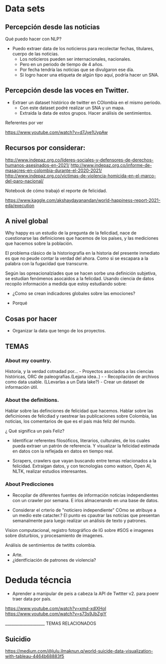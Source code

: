 
# Data sets


## Percepción desde las noticias

Qué puedo hacer con NLP?

- Puedo extraer data de los noticieros para recolectar fechas, titulares, cuerpo de las noticias.
  - Los noticieros pueden ser internacionales, nacionales.
  - Pero en un periodo de tiempo de 4 años.
  - Por fecha tendría las noticias que se divulgaron ese día.
  - Si logro hacer una etiqueta de algún tipo aquí, podría hacer un SNA.

## Percepción desde las voces en Twitter.

- Extraer un dataset histórico de twitter en COlombia en el mismo periodo.
  - Con este dataset podré realizar un SNA y un mapa.
  - Extraida la data de estos grupos. Hacer análisis de sentimientos.























Referentes por ver

https://www.youtube.com/watch?v=d7Jye1UypAw

## Recursos por considerar:

http://www.indepaz.org.co/lideres-sociales-y-defensores-de-derechos-humanos-asesinados-en-2021/
http://www.indepaz.org.co/informe-de-masacres-en-colombia-durante-el-2020-2021/
http://www.indepaz.org.co/victimas-de-violencia-homicida-en-el-marco-del-paro-nacional/



Notebook de cómo trabajó el reporte de felicidad.

https://www.kaggle.com/akshaydayanandan/world-happiness-report-2021-eda/execution


## A nivel global

Why happy es un estudio de la pregunta de la felicdiad,  nace de cuestionarse las definiciones que hacemos de los países, y las mediciones que hacemos sobre la población.

El problema clásico de la historiografía en la historia del presente inmediato es que no peude contar la verdad del ahora. Como si se escapara a la palabra con la fugacidad que transcurre.

Según las opreacionalziades que se hacen sorbe una definición subjetiva, se estudian fenómenos asocaidos a la felicdad. Usando ciencia de datos recopilo información a medida que estoy estudiando sobre:


- ¿Como se crean indicadores globales sobre las emociones?

- Porqué 



## Cosas por hacer

- Organizar la data que tengo de los proyectos.




## TEMAS

### About my country.


Historia, y la verdad cotnadad por... 
    - Proyectos asociados a las ciencias históricas, ORC de paleografías.(Lejana idea..)
    - 
    - Recopilación de archivos como data usable. (LLevarlas a un Data lake?)
        - Crear un dataset de información útil.


### About the definitions.

Hablar sobre las definciones de felicidad que hacemos. Hablar sobre las deficiniones de felicdiad y raestrear las publicaciones sobre Colombia, las noticias, los comentarios de que es el país más feliz del mundo.

¿ Qué significa un país Feliz?

- Identificar referentes filosóficos, literarios, culturales, de los cuales pueda extraer un patrón de referencia. Y visualizar la felicidad estimada en datos con la reflejada en datos en tiempo real.


- Scrapers, crawlers que vayan buscando entre temas relacionados a la felicidad.
Extraigan datos, y con tecnologías como watson, Open AI, NLTK, realizar estudios interesantes.


### About Predicciones


- Recopilar de diferentes fuentes de información noticias independientes con un crawler por semana. E irlos almacenando en una base de datos.

- Considerar el crterio de "noticiero independiente" COmo se atribuye a un medio este catacter.? El punto es cpautrar las noticias que presentan semanalmente para luego realizar un análisis de texto y patrones.


Vision computacional, registro fotográfico de IG sobre #SOS e imagenes sobre disturbios, y procesamiento de imagenes.

Análisis de sentimientos de twtitts colombia.

- Arte.
- ¿identficiación de patrones de violencia?




# Deduda técncia


- Aprender a manipular de peis a cabeza la API de Twttter v2. para poenr traer data por país.

https://www.youtube.com/watch?v=xmd-xdlXHoI
https://www.youtube.com/watch?v=s73s9JbZgiY





____________________ TEMAS RELACIONADOS


## Suicidio

https://medium.com/@lulu.ilmaknun.q/world-suicide-data-visualization-with-tableau-4464b68883f5